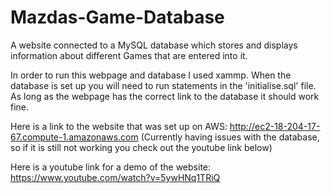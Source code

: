 # Mazdas-Game-Database
A website connected to a MySQL database which stores and displays information about different Games that are entered into it.

In order to run this webpage and database I used xammp. When the database is set up you will need to run statements in the 'initialise.sql' file. As long as the webpage has the correct link to the database it should work fine. 

Here is a link to the website that was set up on AWS: http://ec2-18-204-17-67.compute-1.amazonaws.com (Currently having issues with the database, so if it is still not working you check out the youtube link below)

Here is a youtube link for a demo of the website: https://www.youtube.com/watch?v=5ywHNq1TRiQ
